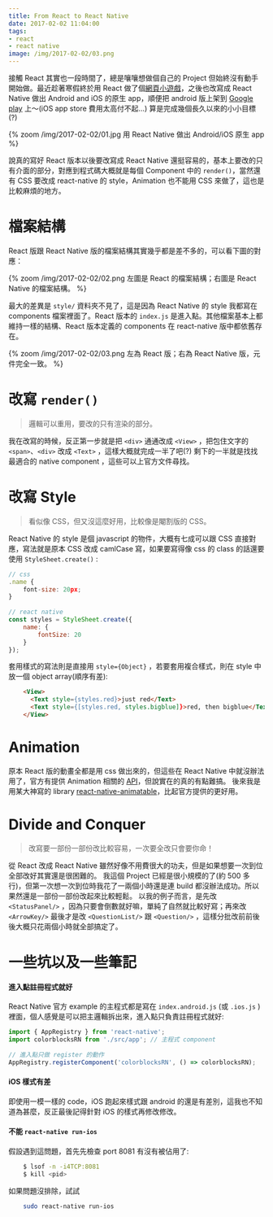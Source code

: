 ```yaml
---
title: From React to React Native
date: 2017-02-02 11:04:00
tags:
- react
- react native
image: /img/2017-02-02/03.png
---
```


接觸 React 其實也一段時間了，總是嚷嚷想做個自己的 Project 但始終沒有動手開始做。最近趁著寒假終於用 React 做了個[網頁小遊戲](https://ssarcandy.tw/colorblocks-react/)，之後也改寫成 React Native 做出 Android and iOS 的原生 app，順便把 android 版上架到 [Google play](https://play.google.com/store/apps/details?id=com.colorblocksrn) 上～(iOS app store 費用太高付不起…)
算是完成幾個長久以來的小小目標(?)


{% zoom /img/2017-02-02/01.jpg 用 React Native 做出 Android/iOS 原生 app %}


<!-- more -->

說真的寫好 React 版本以後要改寫成 React Native 還挺容易的，基本上要改的只有介面的部分，對應到程式碼大概就是每個 Component 中的 `render()`，當然還有 CSS 要改成 react-native 的 style，Animation 也不能用 CSS 來做了，這也是比較麻煩的地方。


# 檔案結構

React 版跟 React Native 版的檔案結構其實幾乎都是差不多的，可以看下圖的對應：

{% zoom /img/2017-02-02/02.png 左圖是 React 的檔案結構；右圖是 React Native 的檔案結構。 %}


最大的差異是 `style/` 資料夾不見了，這是因為 React Native 的 style 我都寫在 components 檔案裡面了。React 版本的 `index.js` 是進入點。其他檔案基本上都維持一樣的結構、React 版本定義的 components 在 react-native 版中都依舊存在。

{% zoom /img/2017-02-02/03.png 左為 React 版；右為 React Native 版，元件完全一致。 %}



# 改寫 `render()` 

> 邏輯可以重用，要改的只有渲染的部分。

我在改寫的時候，反正第一步就是把 `<div>` 通通改成 `<View>` ，把包住文字的 `<span>`、`<div>` 改成 `<Text>` ，這樣大概就完成一半了吧(?)
剩下的一半就是找找最適合的 native component ，這些可以上官方文件尋找。


# 改寫 Style

> 看似像 CSS，但又沒這麼好用，比較像是閹割版的 CSS。

React Native 的 style 是個 javascript 的物件，大概有七成可以跟 CSS 直接對應，寫法就是原本 CSS 改成 camlCase 寫，如果要寫得像 css 的 class 的話還要使用 `StyleSheet.create()` :

```js
// css
.name {
    font-size: 20px;
}
 
// react native
const styles = StyleSheet.create({
    name: {
        fontSize: 20
    }
});
```

套用樣式的寫法則是直接用 `style={Object}` ，若要套用複合樣式，則在 style 中放一個 object array(順序有差):

```html
    <View>
      <Text style={styles.red}>just red</Text>
      <Text style={[styles.red, styles.bigblue]}>red, then bigblue</Text>
    </View>
```

# Animation

原本 React 版的動畫全都是用 css 做出來的，但這些在 React Native 中就沒辦法用了，官方有提供 Animation 相關的 [API](https://facebook.github.io/react-native/docs/animations.html)，但說實在的真的有點難搞。
後來我是用某大神寫的 library [react-native-animatable](https://github.com/oblador/react-native-animatable)，比起官方提供的更好用。

# Divide and Conquer

> 改寫要一部份一部份改比較容易，一次要全改只會要你命！

從 React 改成 React Native 雖然好像不用費很大的功夫，但是如果想要一次到位全部改好其實還是很困難的。
我這個 Project 已經是很小規模的了(約 500 多行)，但第一次想一次到位時我花了一兩個小時還是連 build 都沒辦法成功。所以果然還是一部份一部份改起來比較輕鬆。
以我的例子而言，是先改 `<StatusPanel/>` ，因為只要會倒數就好嘛，單純了自然就比較好寫；再來改 `<ArrowKey/>` 最後才是改 `<QuestionList/>` 跟 `<Question/>` ，這樣分批改前前後後大概只花兩個小時就全部搞定了。


# 一些坑以及一些筆記


#### 進入點註冊程式就好

React Native 官方 example 的主程式都是寫在 `index.android.js` (或 `.ios.js` ) 裡面，個人感覺是可以把主邏輯拆出來，進入點只負責註冊程式就好:

```js
import { AppRegistry } from 'react-native';
import colorblocksRN from './src/app'; // 主程式 component
    
// 進入點只做 register 的動作
AppRegistry.registerComponent('colorblocksRN', () => colorblocksRN);
```


#### iOS 樣式有差

即使用一模一樣的 code，iOS 跑起來樣式跟 android 的還是有差別，這我也不知道為甚麼，反正最後記得針對 iOS 的樣式再修改修改。


#### 不能 `react-native run-ios`

假設遇到這問題，首先先檢查 port 8081 有沒有被佔用了:

```bash
    $ lsof -n -i4TCP:8081
    $ kill <pid>
```

如果問題沒排除，試試

```bash
    sudo react-native run-ios
```